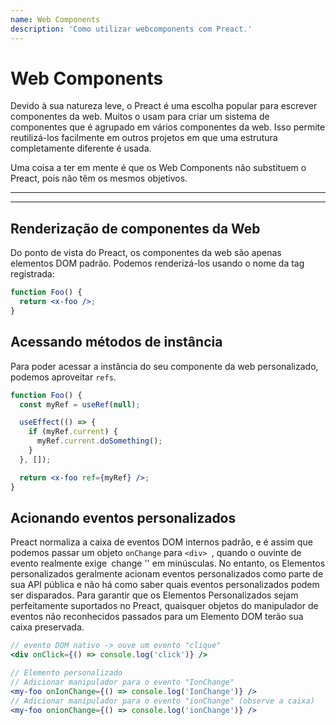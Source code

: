 ```yaml
---
name: Web Components
description: 'Como utilizar webcomponents com Preact.'
---
```


# Web Components

Devido à sua natureza leve, o Preact é uma escolha popular para escrever componentes da web. Muitos o usam para criar um sistema de componentes que é agrupado em vários componentes da web. Isso permite reutilizá-los facilmente em outros projetos em que uma estrutura completamente diferente é usada.

Uma coisa a ter em mente é que os Web Components não substituem o Preact, pois não têm os mesmos objetivos.

---

<div><toc></toc></div>

---

## Renderização de componentes da Web

Do ponto de vista do Preact, os componentes da web são apenas elementos DOM padrão. Podemos renderizá-los usando o nome da tag registrada:

```jsx
function Foo() {
  return <x-foo />;
}
```

## Acessando métodos de instância

Para poder acessar a instância do seu componente da web personalizado, podemos aproveitar `refs`.

```jsx
function Foo() {
  const myRef = useRef(null);

  useEffect(() => {
    if (myRef.current) {
      myRef.current.doSomething();
    }
  }, []);

  return <x-foo ref={myRef} />;
}
```

## Acionando eventos personalizados

Preact normaliza a caixa de eventos DOM internos padrão, e é assim que podemos passar um objeto `onChange` para `<div> `, quando o ouvinte de evento realmente exige` `change '' em minúsculas. No entanto, os Elementos personalizados geralmente acionam eventos personalizados como parte de sua API pública e não há como saber quais eventos personalizados podem ser disparados. Para garantir que os Elementos Personalizados sejam perfeitamente suportados no Preact, quaisquer objetos do manipulador de eventos não reconhecidos passados para um Elemento DOM terão sua caixa preservada.

```jsx
// evento DOM nativo -> ouve um evento "clique"
<div onClick={() => console.log('click')} />

// Elemento personalizado
// Adicionar manipulador para o evento "IonChange"
<my-foo onIonChange={() => console.log('IonChange')} />
// Adicionar manipulador para o evento "ionChange" (observe a caixa)
<my-foo onionChange={() => console.log('ionChange')} />
```
